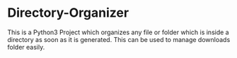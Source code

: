 # Directory-Organizer
This is a Python3 Project which organizes any file or folder which is inside a directory as soon as it is generated. This can be used to manage downloads folder easily.
